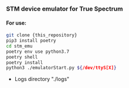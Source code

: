 ### STM device emulator for True Spectrum

#### For use:
``` sh
git clone {this_repository}
pip3 install poetry
cd stm_emu
poetry env use python3.7
poetry shell
poetry install
python3 ./emulatorStart.py ${/dev/ttyS[X]}
```
* Logs directory "./logs"
